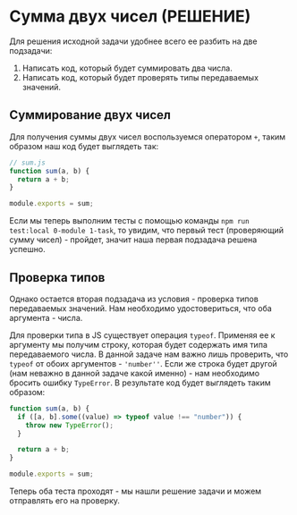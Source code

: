 # Сумма двух чисел (РЕШЕНИЕ)

Для решения исходной задачи удобнее всего ее разбить на две подзадачи:

1. Написать код, который будет суммировать два числа.
2. Написать код, который будет проверять типы передаваемых значений.

## Суммирование двух чисел

Для получения суммы двух чисел воспользуемся оператором `+`, таким образом наш код будет выглядеть
так:

```js
// sum.js
function sum(a, b) {
  return a + b;
}

module.exports = sum;
```

Если мы теперь выполним тесты с помощью команды `npm run test:local 0-module 1-task`, то увидим,
что первый тест (проверяющий сумму чисел) - пройдет, значит наша первая подзадача решена успешно.

## Проверка типов

Однако остается вторая подзадача из условия - проверка типов передаваемых значений. Нам необходимо
удостовериться, что оба аргумента - числа.

Для проверки типа в JS существует операция `typeof`. Применяя ее к аргументу мы получим строку,
которая будет содержать имя типа передаваемого числа. В данной задаче нам важно лишь проверить, что
`typeof` от обоих аргументов - `'number''`. Если же строка будет другой (нам неважно в данной задаче
какой именно) - нам необходимо бросить ошибку `TypeError`. В результате код будет выглядеть таким
образом:

```js
function sum(a, b) {
  if ([a, b].some((value) => typeof value !== "number")) {
    throw new TypeError();
  }

  return a + b;
}

module.exports = sum;
```

Теперь оба теста проходят - мы нашли решение задачи и можем отправлять его на проверку.
